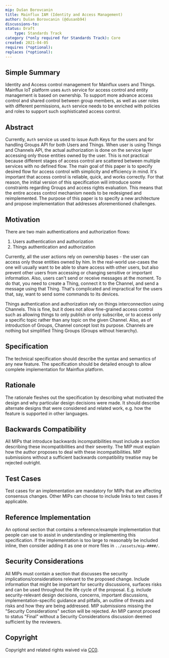```yaml
---
mip: Dušan Borovcanin
title: Mainflux IAM (Identity and Access Management)
author: Dušan Borovcanin (@dusanb94)
discussions-to: 
status: Draft
    type: Standards Track
category (*only required for Standards Track): Core
created: 2021-04-05
requires (*optional):
replaces (*optional):
---
```


## Simple Summary
Identity and Access control management for Mainflux users and Things. Mainflux IoT platform uses `Auth` service for access control and entity management is based on ownership.
To support more advance access control and shared control between group members, as well as user roles with different permissions, `Auth` service needs to be enriched with 
policies and roles to support such sophisticated access control.

## Abstract
Currently, `Auth` service us used to issue Auth Keys for the users and for handling Groups API for both Users and Things. When user is using Things and Channels API, the actual 
authorization is done on the service layer accessing only those entities owned by the user. This is not practical because different stages of access control are scattered between
multiple services with no defined flow. The main goal of this paper is to specify desired flow for access control with simplicity and efficiency in mind. It's important that
access control is reliable, quick, and works correctly. For that reason, the initial version of this specification will introduce some constraints regarding Groups and access
rights evaluation. This means that the entire access control mechanism needs to be redesigned and reimplemented. The purpose of this paper is to specify a new architecture and propose implementation that addresses aforementioned challenges.

## Motivation
There are two main authentications and authorization flows:
1) Users authentication and authorization
2) Things authentication and authorization

Currently, all the user actions rely on ownership bases - the user can access only those entities owned by him. In the real-world use-cases the one will usually want to be able to share access with other users, but also prevent other users from accessing or changing sensitive or important information. Also, users can't send or receive messages at the moment. To do that, you need to create a Thing, connect it to the Channel, and send a message using that Thing. That's complicated and impractical for the users that, say, want to send some commands to its devices.

Things authentication and authorization rely on things interconnection using Channels. This is fine, but it does not allow fine-grained access control such as allowing things to only publish or only subscribe, or to access only a specific topic rather than any topic on the given Channel. Also, as of introduction of Groups, Channel concept lost its purpose. Channels are nothing but simplified Thing Groups (Groups without hierarchy).


## Specification
The technical specification should describe the syntax and semantics of any new feature. The specification should be detailed enough to allow complete implementation for Mainflux platform.

## Rationale
The rationale fleshes out the specification by describing what motivated the design and why particular design decisions were made. It should describe alternate designs that were considered and related work, e.g. how the feature is supported in other languages.

## Backwards Compatibility
All MIPs that introduce backwards incompatibilities must include a section describing these incompatibilities and their severity. The MIP must explain how the author proposes to deal with these incompatibilities. MIP submissions without a sufficient backwards compatibility treatise may be rejected outright.

## Test Cases
Test cases for an implementation are mandatory for MIPs that are affecting consensus changes. Other MIPs can choose to include links to test cases if applicable.

## Reference Implementation
An optional section that contains a reference/example implementation that people can use to assist in understanding or implementing this specification.  If the implementation is too large to reasonably be included inline, then consider adding it as one or more files in `../assets/mip-####/`.

## Security Considerations
All MIPs must contain a section that discusses the security implications/considerations relevant to the proposed change. Include information that might be important for security discussions, surfaces risks and can be used throughout the life cycle of the proposal. E.g. include security-relevant design decisions, concerns, important discussions, implementation-specific guidance and pitfalls, an outline of threats and risks and how they are being addressed. MIP submissions missing the "Security Considerations" section will be rejected. An MIP cannot proceed to status "Final" without a Security Considerations discussion deemed sufficient by the reviewers.

## Copyright
Copyright and related rights waived via [CC0](https://creativecommons.org/publicdomain/zero/1.0/).